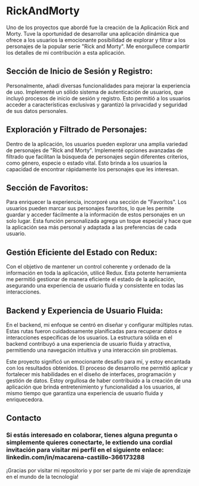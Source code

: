 # RickAndMorty

Uno de los proyectos que abordé fue la creación de la Aplicación Rick and Morty. Tuve la oportunidad de desarrollar una aplicación dinámica que ofrece a los usuarios la emocionante posibilidad de explorar y filtrar a los personajes de la popular serie "Rick and Morty". Me enorgullece compartir los detalles de mi contribución a esta aplicación.

## Sección de Inicio de Sesión y Registro:
Personalmente, añadí diversas funcionalidades para mejorar la experiencia de uso. Implementé un sólido sistema de autenticación de usuarios, que incluyó procesos de inicio de sesión y registro. Esto permitió a los usuarios acceder a características exclusivas y garantizó la privacidad y seguridad de sus datos personales.

## Exploración y Filtrado de Personajes:
Dentro de la aplicación, los usuarios pueden explorar una amplia variedad de personajes de "Rick and Morty". Implementé opciones avanzadas de filtrado que facilitan la búsqueda de personajes según diferentes criterios, como género, especie o estado vital. Esto brinda a los usuarios la capacidad de encontrar rápidamente los personajes que les interesan.

## Sección de Favoritos:
Para enriquecer la experiencia, incorporé una sección de "Favoritos". Los usuarios pueden marcar sus personajes favoritos, lo que les permite guardar y acceder fácilmente a la información de estos personajes en un solo lugar. Esta función personalizada agrega un toque especial y hace que la aplicación sea más personal y adaptada a las preferencias de cada usuario.

## Gestión Eficiente del Estado con Redux:
Con el objetivo de mantener un control coherente y ordenado de la información en toda la aplicación, utilicé Redux. Esta potente herramienta me permitió gestionar de manera eficiente el estado de la aplicación, asegurando una experiencia de usuario fluida y consistente en todas las interacciones.

## Backend y Experiencia de Usuario Fluida:
En el backend, mi enfoque se centró en diseñar y configurar múltiples rutas. Estas rutas fueron cuidadosamente planificadas para recuperar datos e interacciones específicas de los usuarios. La estructura sólida en el backend contribuyó a una experiencia de usuario fluida y atractiva, permitiendo una navegación intuitiva y una interacción sin problemas.

Este proyecto significó un emocionante desafío para mí, y estoy encantada con los resultados obtenidos. El proceso de desarrollo me permitió aplicar y fortalecer mis habilidades en el diseño de interfaces, programación y gestión de datos. Estoy orgullosa de haber contribuido a la creación de una aplicación que brinda entretenimiento y funcionalidad a los usuarios, al mismo tiempo que garantiza una experiencia de usuario fluida y enriquecedora.

## Contacto

### Si estás interesado en colaborar, tienes alguna pregunta o simplemente quieres conectarte, le extiendo una cordial invitación para visitar mi perfil en el siguiente enlace: linkedin.com/in/macarena-castillo-366173288
¡Gracias por visitar mi repositorio y por ser parte de mi viaje de aprendizaje en el mundo de la tecnología!
